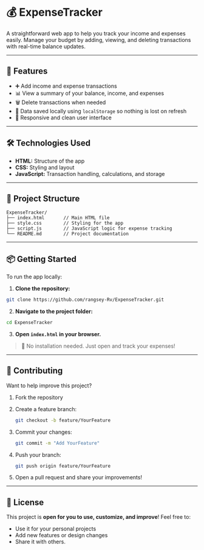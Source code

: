 # 💰 ExpenseTracker

A straightforward web app to help you track your income and expenses easily. Manage your budget by adding, viewing, and deleting transactions with real-time balance updates.

---

## 🚀 Features

* ➕ Add income and expense transactions
* 📊 View a summary of your balance, income, and expenses
* 🗑️ Delete transactions when needed
* 💾 Data saved locally using `localStorage` so nothing is lost on refresh
* 📱 Responsive and clean user interface

---

## 🛠️ Technologies Used

* **HTML:** Structure of the app
* **CSS:** Styling and layout
* **JavaScript:** Transaction handling, calculations, and storage

---

## 📂 Project Structure

```
ExpenseTracker/
├── index.html       // Main HTML file  
├── style.css        // Styling for the app  
├── script.js        // JavaScript logic for expense tracking  
└── README.md        // Project documentation  
```

---

## 📦 Getting Started

To run the app locally:

1. **Clone the repository:**

```bash
git clone https://github.com/rangsey-Rv/ExpenseTracker.git
```

2. **Navigate to the project folder:**

```bash
cd ExpenseTracker
```

3. **Open `index.html` in your browser.**

> 🚀 No installation needed. Just open and track your expenses!

---

## 🤝 Contributing

Want to help improve this project?

1. Fork the repository
2. Create a feature branch:

   ```bash
   git checkout -b feature/YourFeature
   ```
3. Commit your changes:

   ```bash
   git commit -m "Add YourFeature"
   ```
4. Push your branch:

   ```bash
   git push origin feature/YourFeature
   ```
5. Open a pull request and share your improvements!

---

## 📄 License

This project is **open for you to use, customize, and improve**!
Feel free to:

* Use it for your personal projects
* Add new features or design changes
* Share it with others.